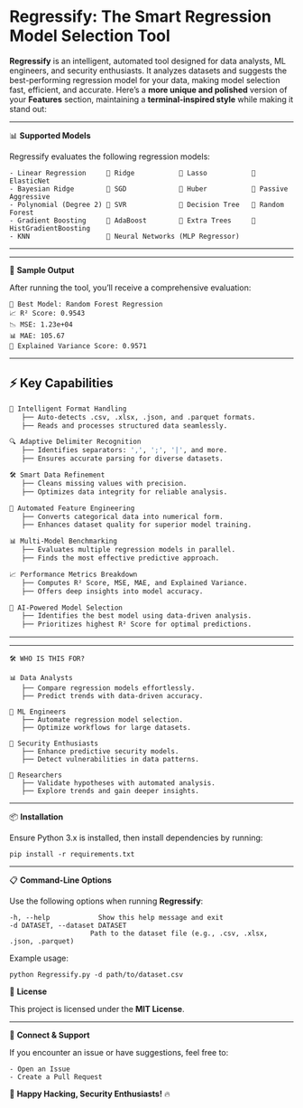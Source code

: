 # **Regressify**: The Smart Regression Model Selection Tool

**Regressify** is an intelligent, automated tool designed for data analysts, ML engineers, and security enthusiasts. It analyzes datasets and suggests the best-performing regression model for your data, making model selection fast, efficient, and accurate.
Here’s a **more unique and polished** version of your **Features** section, maintaining a **terminal-inspired style** while making it stand out:  

---
📊 **Supported Models**

Regressify evaluates the following regression models:

    - Linear Regression     🔹 Ridge           🔹 Lasso           🔹 ElasticNet
    - Bayesian Ridge        🔹 SGD             🔹 Huber           🔹 Passive Aggressive
    - Polynomial (Degree 2) 🔹 SVR             🔹 Decision Tree   🔹 Random Forest
    - Gradient Boosting     🔹 AdaBoost        🔹 Extra Trees     🔹 HistGradientBoosting
    - KNN                   🔹 Neural Networks (MLP Regressor)

---
---

📌 **Sample Output**

After running the tool, you’ll receive a comprehensive evaluation:

    🚀 Best Model: Random Forest Regression
    📈 R² Score: 0.9543
    📉 MSE: 1.23e+04
    📊 MAE: 105.67
    📡 Explained Variance Score: 0.9571

---

## ⚡ Key Capabilities  

```bash
🚀 Intelligent Format Handling  
   ├── Auto-detects .csv, .xlsx, .json, and .parquet formats.  
   ├── Reads and processes structured data seamlessly.  

🔍 Adaptive Delimiter Recognition  
   ├── Identifies separators: ',', ';', '|', and more.  
   ├── Ensures accurate parsing for diverse datasets.  

🛠️ Smart Data Refinement  
   ├── Cleans missing values with precision.  
   ├── Optimizes data integrity for reliable analysis.  

🔢 Automated Feature Engineering  
   ├── Converts categorical data into numerical form.  
   ├── Enhances dataset quality for superior model training.  

📊 Multi-Model Benchmarking  
   ├── Evaluates multiple regression models in parallel.  
   ├── Finds the most effective predictive approach.  

📈 Performance Metrics Breakdown  
   ├── Computes R² Score, MSE, MAE, and Explained Variance.  
   ├── Offers deep insights into model accuracy.  

🤖 AI-Powered Model Selection  
   ├── Identifies the best model using data-driven analysis.  
   ├── Prioritizes highest R² Score for optimal predictions.  
```

---

---

```
🛠️ WHO IS THIS FOR?  

📊 Data Analysts  
   ├── Compare regression models effortlessly.  
   ├── Predict trends with data-driven accuracy.  

🤖 ML Engineers  
   ├── Automate regression model selection.  
   ├── Optimize workflows for large datasets.  

🔐 Security Enthusiasts  
   ├── Enhance predictive security models.  
   ├── Detect vulnerabilities in data patterns.  

🔬 Researchers  
   ├── Validate hypotheses with automated analysis.  
   ├── Explore trends and gain deeper insights.  
```

---


📦 **Installation**

Ensure Python 3.x is installed, then install dependencies by running:

    pip install -r requirements.txt

---



📋 **Command-Line Options**

Use the following options when running **Regressify**:

    -h, --help            Show this help message and exit
    -d DATASET, --dataset DATASET
                        Path to the dataset file (e.g., .csv, .xlsx, .json, .parquet)

Example usage:

    python Regressify.py -d path/to/dataset.csv



📜 **License**

This project is licensed under the **MIT License**.

---

💬 **Connect & Support**

If you encounter an issue or have suggestions, feel free to:

    - Open an Issue
    - Create a Pull Request

🚀 **Happy Hacking, Security Enthusiasts!** 🔥
